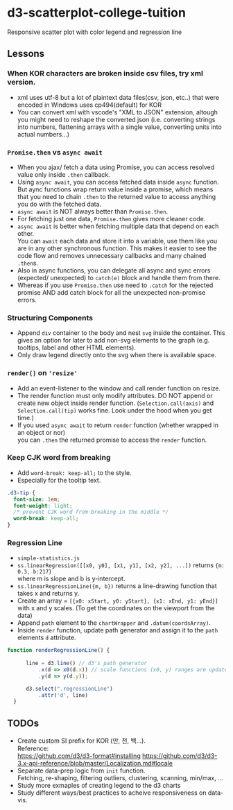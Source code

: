 # d3-scatterplot-college-tuition
Responsive scatter plot with color legend and regression line

## Lessons   

### When KOR characters are broken inside csv files, try xml version.  
  - xml uses utf-8 but a lot of plaintext data files(csv, json, etc..) that were encoded in Windows uses cp494(default) for KOR  
  - You can convert xml with vscode's "XML to JSON" extension, altough you might need to reshape the converted json 
    (i.e. converting strings into numbers, flattening arrays with a single value, converting units into actual numbers...)  

### `Promise.then` vs `async await`  
  - When you ajax/ fetch a data using Promise, you can access resolved value only inside `.then` callback.  
  - Using `async await`, you can access fetched data inside `async` function. 
    But aync functions wrap return value inside a promise, which means that you need to chain `.then` to the 
    returned value to access anything you do with the fetched data.
  - `async await` is NOT always better than `Promise.then`.
  - For fetching just one data, `Promise.then` gives more cleaner code.
  - `async await` is better when fetching multiple data that depend on each other.  
    You can `await` each data and store it into a variable, use them like you are in any other synchronous function.
    This makes it easier to see the code flow and removes unnecessary callbacks and many chained `.then`s.
  - Also in async functions, you can delegate all async and sync errors (expected/ unexpected) to `catch(e)` block and handle them from there.
  - Whereas if you use `Promise.then` use need to `.catch` for the rejected promise AND add catch block for all the unexpected non-promise errors.

### Structuring Components
  - Append `div` container to the body and nest `svg` inside the container. 
    This gives an option for later to add non-svg elements to the graph (e.g. tooltips, label and other HTML elements).
  - Only draw legend directly onto the svg when there is available space.
  
### `render()` on `'resize'`
  - Add an event-listener to the window and call render function on resize.
  - The render function must only modify attributes. DO NOT append or create new object inside render function. 
    (`Selection.call(axis)` and `Selection.call(tip)` works fine. Look under the hood when you get time.)
  - If you used `async await` to return `render` function (whether wrapped in an object or nor)  
    you can `.then` the returned promise to access the `render` function.
    
### Keep CJK word from breaking
  - Add `word-break: keep-all;` to the style.
  - Especially for the tooltip text.
  ```css
  .d3-tip {
    font-size: 1em;
    font-weight: light;
    /* prevent CJK word from breaking in the middle */
    word-break: keep-all; 
}  
  ```

### Regression Line
  - `simple-statistics.js`
  - `ss.linearRegression([[x0, y0], [x1, y1], [x2, y2], ...])` returns `{m: 0.3, b:217}`   
    where m is slope and b is y-intercept.
  - `ss.linearRegressionLine({m, b})` returns a line-drawing function that takes x and returns y.
  - Create an array = `[{x0: xStart, y0: yStart}, {x1: xEnd, y1: yEnd}]` with x and y scales. (To get the coordinates on the viewport from the data)
  - Append `path` element to the `chartWrapper` and `.datum(coordsArray)`.
  - Inside `render` function, update path generator and assign it to the `path` elements `d` attribute.
  ```js
  function renderRegressionLine() {
        
        line = d3.line() // d3's path generator
            .x(d => x0(d.x)) // scale functions (x0, y) ranges are updated to fit the viewport
            .y(d => y(d.y));

        d3.select(".regressionLine")
            .attr('d', line)
    }  
   ```
  

## TODOs  
  - Create custom SI prefix for KOR (만, 천, 백...).   
    Reference:  
    https://github.com/d3/d3-format#installing
    https://github.com/d3/d3-3.x-api-reference/blob/master/Localization.md#locale  
  - Separate data-prep logic from `init` function.  
    Fetching, re-shaping, filtering outliers, clustering, scanning, min/max, ...
  - Study more exmaples of creating legend to the d3 charts
  - Study different ways/best practices to acheive responsiveness on data-vis.
  
  
  

  
